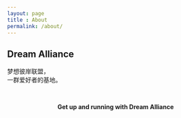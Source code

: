 ```yaml
---
layout: page
title : About
permalink: /about/
---
```


<h2>Dream Alliance</h2>
<p>梦想彼岸联盟，<br>一群爱好者的基地。</p>
<br>
<center><p ><strong><span class="manual">Get up and running with</span> Dream Alliance</strong></p></center>
